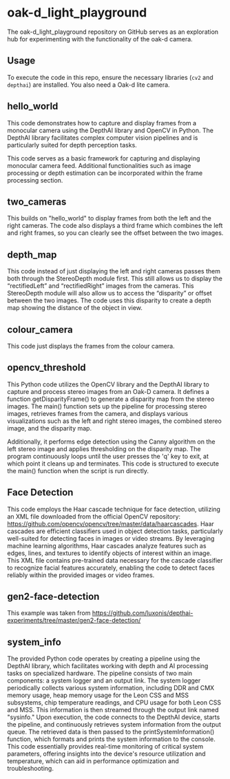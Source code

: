 # oak-d_light_playground
The oak-d_light_playground repository on GitHub serves as an exploration hub for experimenting with the functionality of the oak-d camera.

## Usage
To execute the code in this repo, ensure the necessary libraries (`cv2` and `depthai`) are installed. You also need a Oak-d lite camera.

## hello_world

This code demonstrates how to capture and display frames from a monocular camera using the DepthAI library and OpenCV in Python. The DepthAI library facilitates complex computer vision pipelines and is particularly suited for depth perception tasks.

This code serves as a basic framework for capturing and displaying monocular camera feed. Additional functionalities such as image processing or depth estimation can be incorporated within the frame processing section.

## two_cameras

This builds on "hello_world" to display frames from both the left and the right cameras. The code also displays a third frame which combines the left and right frames, so you can clearly see the offset between the two images.

## depth_map

This code instead of just displaying the left and right cameras passes them both through the StereoDepth module first. This still allows us to display the “rectifiedLeft” and “rectifiedRight” images from the cameras. This StereoDepth module will also allow us to access the “disparity” or offset between the two images. The code uses this disparity to create a depth map showing the distance of the object in view.

## colour_camera

This code just displays the frames from the colour camera. 

## opencv_threshold

This Python code utilizes the OpenCV library and the DepthAI library to capture and process stereo images from an Oak-D camera. It defines a function getDisparityFrame() to generate a disparity map from the stereo images. The main() function sets up the pipeline for processing stereo images, retrieves frames from the camera, and displays various visualizations such as the left and right stereo images, the combined stereo image, and the disparity map. 

Additionally, it performs edge detection using the Canny algorithm on the left stereo image and applies thresholding on the disparity map. The program continuously loops until the user presses the 'q' key to exit, at which point it cleans up and terminates. This code is structured to execute the main() function when the script is run directly.

## Face Detection

This code employs the Haar cascade technique for face detection, utilizing an XML file downloaded from the official OpenCV repository: https://github.com/opencv/opencv/tree/master/data/haarcascades. Haar cascades are efficient classifiers used in object detection tasks, particularly well-suited for detecting faces in images or video streams. By leveraging machine learning algorithms, Haar cascades analyze features such as edges, lines, and textures to identify objects of interest within an image. This XML file contains pre-trained data necessary for the cascade classifier to recognize facial features accurately, enabling the code to detect faces reliably within the provided images or video frames.

## gen2-face-detection

This example was taken from https://github.com/luxonis/depthai-experiments/tree/master/gen2-face-detection/

## system_info

The provided Python code operates by creating a pipeline using the DepthAI library, which facilitates working with depth and AI processing tasks on specialized hardware. The pipeline consists of two main components: a system logger and an output link. The system logger periodically collects various system information, including DDR and CMX memory usage, heap memory usage for the Leon CSS and MSS subsystems, chip temperature readings, and CPU usage for both Leon CSS and MSS. This information is then streamed through the output link named "sysinfo." Upon execution, the code connects to the DepthAI device, starts the pipeline, and continuously retrieves system information from the output queue. The retrieved data is then passed to the printSystemInformation() function, which formats and prints the system information to the console. This code essentially provides real-time monitoring of critical system parameters, offering insights into the device's resource utilization and temperature, which can aid in performance optimization and troubleshooting.